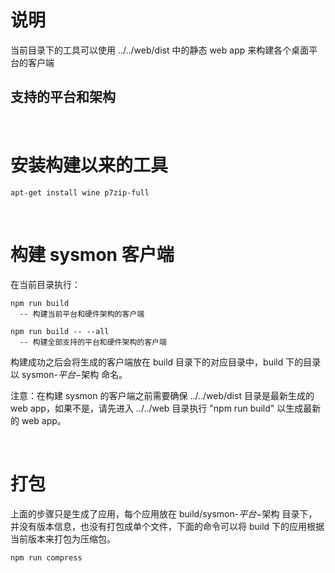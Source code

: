 # 说明
当前目录下的工具可以使用 ../../web/dist 中的静态 web app 来构建各个桌面平台的客户端

## 支持的平台和架构

<br>

# 安装构建以来的工具
```
apt-get install wine p7zip-full
```

<br>

# 构建 sysmon 客户端
在当前目录执行：
```
npm run build
  -- 构建当前平台和硬件架构的客户端

npm run build -- --all
  -- 构建全部支持的平台和硬件架构的客户端
```
构建成功之后会将生成的客户端放在 build 目录下的对应目录中，build 下的目录以 sysmon-$平台-$架构 命名。

注意：在构建 sysmon 的客户端之前需要确保 ../../web/dist 目录是最新生成的 web app，如果不是，请先进入 ../../web 目录执行 "npm run build" 以生成最新的 web app。

<br>

# 打包
上面的步骤只是生成了应用，每个应用放在 build/sysmon-$平台-$架构 目录下，并没有版本信息，也没有打包成单个文件，下面的命令可以将 build 下的应用根据当前版本来打包为压缩包。

```
npm run compress
```
